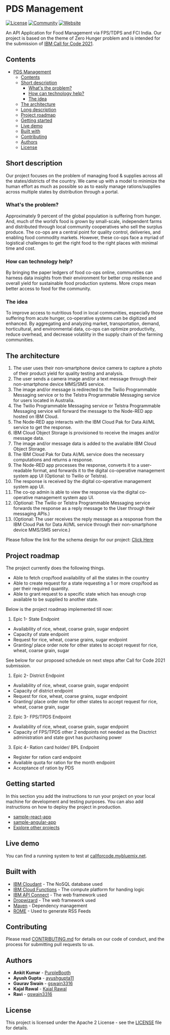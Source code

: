 # PDS Management

[![License](https://img.shields.io/badge/License-Apache2-blue.svg)](https://www.apache.org/licenses/LICENSE-2.0) [![Community](https://img.shields.io/badge/Join-Community-blue)](https://developer.ibm.com/callforcode/get-started/) [![Website](https://img.shields.io/badge/View-Website-blue)](https://sample-project.s3-web.us-east.cloud-object-storage.appdomain.cloud/)

An API Application for Food Management via FPS/TDPS and FCI India. 
Our project is based on the theme of Zero Hunger problem and is intended for the submission of [IBM Call for Code 2021](https://developer.ibm.com/callforcode/get-started/).

## Contents

- [PDS Management](#pds-management)
  - [Contents](#contents)
  - [Short description](#short-description)
    - [What's the problem?](#whats-the-problem)
    - [How can technology help?](#how-can-technology-help)
    - [The idea](#the-idea)
  - [The architecture](#the-architecture)
  - [Long description](#long-description)
  - [Project roadmap](#project-roadmap)
  - [Getting started](#getting-started)
  - [Live demo](#live-demo)
  - [Built with](#built-with)
  - [Contributing](#contributing)
  - [Authors](#authors)
  - [License](#license)

## Short description
Our project focuses on the problem of managing food & supplies across all the states/districts of the country. We came up with a model to minimize the human effort as much as possible so as to easily manage rations/supplies across multiple states by distribution through a portal.

### What's the problem?

Approximately 9 percent of the global population is suffering from hunger. And, much of the world’s food is grown by small-scale, independent farms and distributed through local community cooperatives who sell the surplus produce. The co-ops are a central point for quality control, deliveries, and enabling food commodity markets. However, these co-ops face a myriad of logistical challenges to get the right food to the right places with minimal time and cost.

### How can technology help?

By bringing the paper ledgers of food co-ops online, communities can harness data insights from their environment for better crop resilience and overall yield for sustainable food production systems. More crops mean better access to food for the community.

### The idea

To improve access to nutritious food in local communities, especially those suffering from acute hunger, co-operative systems can be digitized and enhanced. By aggregating and analyzing market, transportation, demand, horticultural, and environmental data, co-ops can optimize productivity, reduce overhead, and decrease volatility in the supply chain of the farming communities.

## The architecture

1. The user uses their non-smartphone device camera to capture a photo of their product yield for quality testing and analysis.
2. The user sends a camera image and/or a text message through their non-smartphone device MMS/SMS service.
3. The image and/or message is redirected to the Twilio Programmable Messaging service or to the Telstra Programmable Messaging service for users located in Australia.
4. The Twilio Programmable Messaging service or Telstra Programmable Messaging service will forward the message to the Node-RED app hosted on IBM Cloud.
5. The Node-RED app interacts with the IBM Cloud Pak for Data AI/ML service to get the response.
6. IBM Cloud Object Storage is provisioned to receive the images and/or message data.
7. The image and/or message data is added to the available IBM Cloud Object Storage.
8. The IBM Cloud Pak for Data AI/ML service does the necessary computations and returns a response.
9. The Node-RED app processes the response, converts it to a user-readable format, and forwards it to the digital co-operative management system app UI (Optional: to Twilio or Telstra).
10. The response is received by the digital co-operative management system app UI.
11. The co-op admin is able to view the response via the digital co-operative management system app UI.
12. (Optional: The Twilio or Telstra Programmable Messaging service forwards the response as a reply message to the User through their messaging APIs.)
13. (Optional: The user receives the reply message as a response from the IBM Cloud Pak for Data AI/ML service through their non-smartphone device MMS/SMS service.)

Please follow the link for the schema design for our project: [Click Here](https://gist.github.com/ayushgupta11/9b76468646249c01fc4f35d6a1ce4703)

## Project roadmap

The project currently does the following things.

- Able to fetch crop/food availability of all the states in the country
- Able to create request for a state requesting a 1 or more crop/food as per their required quantity.
- Able to grant request to a specific state which has enough crop available to be supplied to another state.

Below is the project roadmap implemented till now:
1. Epic 1- State Endpoint 
- Availability of rice, wheat, coarse grain, sugar endpoint 
- Capacity of state endpoint 
- Request for rice, wheat, coarse grains, sugar endpoint 
- Granting/ place order note for other states to accept request for rice, wheat, coarse grain, sugar

See below for our proposed schedule on next steps after Call for Code 2021 submission.

1. Epic 2- District Endpoint 
- Availability of rice, wheat, coarse grain, sugar endpoint 
- Capacity of district endpoint 
- Request for rice, wheat, coarse grains, sugar endpoint 
- Granting/ place order note for other states to accept request for rice, wheat, coarse grain, sugar

2. Epic 3- FPS/TPDS Endpoint 
- Availability of rice, wheat, coarse grain, sugar endpoint 
- Capacity of FPS/TPDS other 2 endpoints not needed as the Disctrict administration and state govt has purchasing power

3. Epic 4- Ration card holder/ BPL Endpoint 
- Register for ration card endpoint 
- Available quota for ration for the month endpoint 
- Acceptance of ration by PDS

## Getting started

In this section you add the instructions to run your project on your local machine for development and testing purposes. You can also add instructions on how to deploy the project in production.

- [sample-react-app](./sample-react-app/)
- [sample-angular-app](./sample-angular-app/)
- [Explore other projects](https://github.com/upkarlidder/ibmhacks)

## Live demo

You can find a running system to test at [callforcode.mybluemix.net](http://callforcode.mybluemix.net/).

## Built with

- [IBM Cloudant](https://cloud.ibm.com/catalog?search=cloudant#search_results) - The NoSQL database used
- [IBM Cloud Functions](https://cloud.ibm.com/catalog?search=cloud%20functions#search_results) - The compute platform for handing logic
- [IBM API Connect](https://cloud.ibm.com/catalog?search=api%20connect#search_results) - The web framework used
- [Dropwizard](http://www.dropwizard.io/1.0.2/docs/) - The web framework used
- [Maven](https://maven.apache.org/) - Dependency management
- [ROME](https://rometools.github.io/rome/) - Used to generate RSS Feeds

## Contributing

Please read [CONTRIBUTING.md](CONTRIBUTING.md) for details on our code of conduct, and the process for submitting pull requests to us.

## Authors

- **Ankit Kumar** - [PurpleBooth](https://github.com/PurpleBooth)
- **Ayush Gupta** - [ayushgupta11](https://github.com/ayushgupta11)
- **Gaurav Swain** - [gswain3316](https://github.com/gswain3316)
- **Kajal Rawal** - [Kajal Rawal](https://github.com/kajalrawal)
- **Ravi** - [gswain3316](https://github.com/gswain3316)

## License

This project is licensed under the Apache 2 License - see the [LICENSE](LICENSE) file for details.